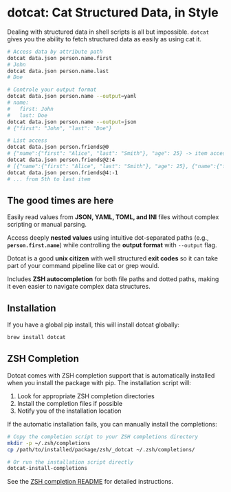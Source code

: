 # dotcat: Cat Structured Data, in Style

Dealing with structured data in shell scripts is all but impossible.
`dotcat` gives you the ability to fetch structured data as easily as using cat it.

```bash
# Access data by attribute path
dotcat data.json person.name.first
# John
dotcat data.json person.name.last
# Doe

# Controle your output format
dotcat data.json person.name --output=yaml
# name:
#   first: John
#   last: Doe
dotcat data.json person.name --output=json
# {"first": "John", "last": "Doe"}

# List access
dotcat data.json person.friends@0
# {"name":{"first": "Alice", "last": "Smith"}, "age": 25} -> item access
dotcat data.json person.friends@2:4
# [{"name":{"first": "Alice", "last": "Smith"}, "age": 25}, {"name":{"first": "Bob", "last": "Johnson"}, "age": 30}]  -> slice access
dotcat data.json person.friends@4:-1
# ... from 5th to last item
```

## The good times are here

Easily read values from **JSON, YAML, TOML, and INI** files without complex scripting or manual parsing.

Access deeply **nested values** using intuitive dot-separated paths (e.g., **`person.first.name`**) while controlling the **output format** with `--output` flag.

Dotcat is a good **unix citizen** with well structured **exit codes** so it can take part of your command pipeline like cat or grep would.

Includes **ZSH autocompletion** for both file paths and dotted paths, making it even easier to navigate complex data structures.

## Installation

If you have a global pip install, this will install dotcat globally:

```bash
brew install dotcat
```

## ZSH Completion

Dotcat comes with ZSH completion support that is automatically installed when you install the package with pip. The installation script will:

1. Look for appropriate ZSH completion directories
2. Install the completion files if possible
3. Notify you of the installation location

If the automatic installation fails, you can manually install the completions:

```bash
# Copy the completion script to your ZSH completions directory
mkdir -p ~/.zsh/completions
cp /path/to/installed/package/zsh/_dotcat ~/.zsh/completions/

# Or run the installation script directly
dotcat-install-completions
```

See the [ZSH completion README](zsh/README.md) for detailed instructions.
